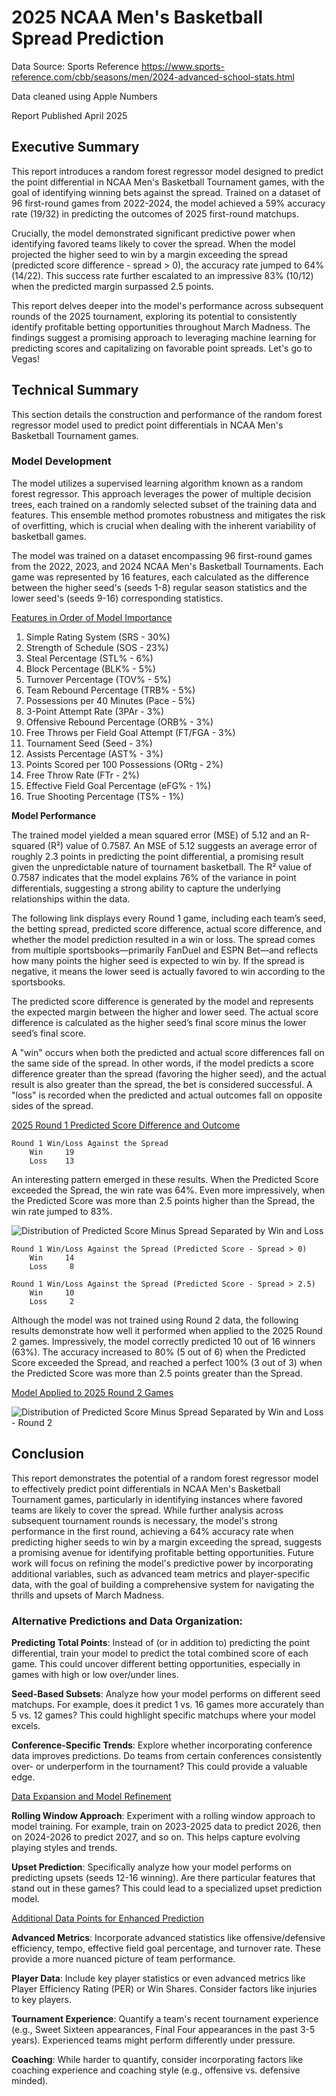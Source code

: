 # 2025 NCAA Men's Basketball Spread Prediction 
Data Source:  Sports Reference https://www.sports-reference.com/cbb/seasons/men/2024-advanced-school-stats.html

Data cleaned using Apple Numbers

Report Published April 2025

## Executive Summary

This report introduces a random forest regressor model designed to predict the point differential in NCAA Men's Basketball Tournament games, with the goal of identifying winning bets against the spread. Trained on a dataset of 96 first-round games from 2022-2024, the model achieved a 59% accuracy rate (19/32) in predicting the outcomes of 2025 first-round matchups.

Crucially, the model demonstrated significant predictive power when identifying favored teams likely to cover the spread. When the model projected the higher seed to win by a margin exceeding the spread (predicted score difference - spread > 0), the accuracy rate jumped to 64% (14/22). This success rate further escalated to an impressive 83% (10/12) when the predicted margin surpassed 2.5 points.

This report delves deeper into the model's performance across subsequent rounds of the 2025 tournament, exploring its potential to consistently identify profitable betting opportunities throughout March Madness. The findings suggest a promising approach to leveraging machine learning for predicting scores and capitalizing on favorable point spreads. Let's go to Vegas!

## Technical Summary

This section details the construction and performance of the random forest regressor model used to predict point differentials in NCAA Men's Basketball Tournament games.

### Model Development

The model utilizes a supervised learning algorithm known as a random forest regressor. This approach leverages the power of multiple decision trees, each trained on a randomly selected subset of the training data and features. This ensemble method promotes robustness and mitigates the risk of overfitting, which is crucial when dealing with the inherent variability of basketball games.

The model was trained on a dataset encompassing 96 first-round games from the 2022, 2023, and 2024 NCAA Men's Basketball Tournaments. Each game was represented by 16 features, each calculated as the difference between the higher seed's (seeds 1-8) regular season statistics and the lower seed's (seeds 9-16) corresponding statistics.

<u>Features in Order of Model Importance</u>
1. Simple Rating System (SRS - 30%)
2. Strength of Schedule (SOS - 23%)
3. Steal Percentage (STL% - 6%)
4. Block Percentage (BLK% - 5%)
5. Turnover Percentage (TOV% - 5%)
6. Team Rebound Percentage (TRB% - 5%)
7. Possessions per 40 Minutes (Pace - 5%)
8. 3-Point Attempt Rate (3PAr - 3%)
9. Offensive Rebound Percentage (ORB% - 3%)
10. Free Throws per Field Goal Attempt (FT/FGA - 3%)
11. Tournament Seed (Seed - 3%)
12. Assists Percentage (AST% - 3%)
13. Points Scored per 100 Possessions (ORtg - 2%)
14. Free Throw Rate (FTr - 2%)
15. Effective Field Goal Percentage (eFG% - 1%)
16. True Shooting Percentage (TS% - 1%) 

**Model Performance**

The trained model yielded a mean squared error (MSE) of 5.12 and an R-squared (R²) value of 0.7587. An MSE of 5.12 suggests an average error of roughly 2.3 points in predicting the point differential, a promising result given the unpredictable nature of tournament basketball. The R² value of 0.7587 indicates that the model explains 76% of the variance in point differentials, suggesting a strong ability to capture the underlying relationships within the data.

The following link displays every Round 1 game, including each team’s seed, the betting spread, predicted score difference, actual score difference, and whether the model prediction resulted in a win or loss. The spread comes from multiple sportsbooks—primarily FanDuel and ESPN Bet—and reflects how many points the higher seed is expected to win by. If the spread is negative, it means the lower seed is actually favored to win according to the sportsbooks.

The predicted score difference is generated by the model and represents the expected margin between the higher and lower seed. The actual score difference is calculated as the higher seed’s final score minus the lower seed’s final score.

A "win" occurs when both the predicted and actual score differences fall on the same side of the spread. In other words, if the model predicts a score difference greater than the spread (favoring the higher seed), and the actual result is also greater than the spread, the bet is considered successful. A "loss" is recorded when the predicted and actual outcomes fall on opposite sides of the spread.

[2025 Round 1 Predicted Score Difference and Outcome](tableR1.md)

    Round 1 Win/Loss Against the Spread
        Win     19
        Loss    13

An interesting pattern emerged in these results. When the Predicted Score exceeded the Spread, the win rate was 64%. Even more impressively, when the Predicted Score was more than 2.5 points higher than the Spread, the win rate jumped to 83%.

![Distribution of Predicted Score Minus Spread Separated by Win and Loss](image.png)


    Round 1 Win/Loss Against the Spread (Predicted Score - Spread > 0)
        Win     14
        Loss     8

    Round 1 Win/Loss Against the Spread (Predicted Score - Spread > 2.5)
        Win     10
        Loss     2


Although the model was not trained using Round 2 data, the following results demonstrate how well it performed when applied to the 2025 Round 2 games. Impressively, the model correctly predicted 10 out of 16 winners (63%). The accuracy increased to 80% (5 out of 6) when the Predicted Score exceeded the Spread, and reached a perfect 100% (3 out of 3) when the Predicted Score was more than 2.5 points greater than the Spread.

[Model Applied to 2025 Round 2 Games](tableR2.md)

![Distribution of Predicted Score Minus Spread Separated by Win and Loss - Round 2](image-1.png)


## Conclusion

This report demonstrates the potential of a random forest regressor model to effectively predict point differentials in NCAA Men's Basketball Tournament games, particularly in identifying instances where favored teams are likely to cover the spread. While further analysis across subsequent tournament rounds is necessary, the model's strong performance in the first round, achieving a 64% accuracy rate when predicting higher seeds to win by a margin exceeding the spread, suggests a promising avenue for identifying profitable betting opportunities. Future work will focus on refining the model's predictive power by incorporating additional variables, such as advanced team metrics and player-specific data, with the goal of building a comprehensive system for navigating the thrills and upsets of March Madness.


### Alternative Predictions and Data Organization:

**Predicting Total Points**: Instead of (or in addition to) predicting the point differential, train your model to predict the total combined score of each game. This could uncover different betting opportunities, especially in games with high or low over/under lines.

**Seed-Based Subsets**: Analyze how your model performs on different seed matchups. For example, does it predict 1 vs. 16 games more accurately than 5 vs. 12 games? This could highlight specific matchups where your model excels.

**Conference-Specific Trends**: Explore whether incorporating conference data improves predictions. Do teams from certain conferences consistently over- or underperform in the tournament? This could provide a valuable edge.

<u>Data Expansion and Model Refinement</u>

**Rolling Window Approach**: Experiment with a rolling window approach to model training. For example, train on 2023-2025 data to predict 2026, then on 2024-2026 to predict 2027, and so on. This helps capture evolving playing styles and trends.

**Upset Prediction**: Specifically analyze how your model performs on predicting upsets (seeds 12-16 winning). Are there particular features that stand out in these games? This could lead to a specialized upset prediction model.

<u>Additional Data Points for Enhanced Prediction</u>

**Advanced Metrics**: Incorporate advanced statistics like offensive/defensive efficiency, tempo, effective field goal percentage, and turnover rate. These provide a more nuanced picture of team performance.

**Player Data**: Include key player statistics or even advanced metrics like Player Efficiency Rating (PER) or Win Shares. Consider factors like injuries to key players.

**Tournament Experience**: Quantify a team's recent tournament experience (e.g., Sweet Sixteen appearances, Final Four appearances in the past 3-5 years). Experienced teams might perform differently under pressure.

**Coaching**: While harder to quantify, consider incorporating factors like coaching experience and coaching style (e.g., offensive vs. defensive minded).
 

 

 

